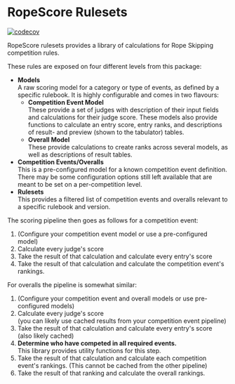 # RopeScore Rulesets

[![codecov](https://codecov.io/gh/RopeScore/rulesets/graph/badge.svg?token=4OQJQODHGR)](https://codecov.io/gh/RopeScore/rulesets)

RopeScore rulesets provides a library of calculations for Rope Skipping
competition rules.

These rules are exposed on four different levels from this package:

- **Models**\
  A raw scoring model for a category or type of events, as defined by a specific
  rulebook. It is highly configurable and comes in two flavours:
  - **Competition Event Model**\
    These provide a set of judges with description of their input fields and
    calculations for their judge score. These models also provide functions to
    calculate an entry score, entry ranks, and descriptions of result- and
    preview (shown to the tabulator) tables.
  - **Overall Model**\
    These provide calculations to create ranks across several models, as well
    as descriptions of result tables.
- **Competition Events/Overalls**\
  This is a pre-configured model for a known competition event definition.
  There may be some configuration options still left available that are meant to
  be set on a per-competition level.
- **Rulesets**\
  This provides a filtered list of competition events and overalls relevant to a
  specific rulebook and version.

The scoring pipeline then goes as follows for a competition event:

1. (Configure your competition event model or use a pre-configured model)
2. Calculate every judge's score
3. Take the result of that calculation and calculate every entry's score
4. Take the result of that calculation and calculate the competition event's
   rankings.

For overalls the pipeline is somewhat similar:

1. (Configure your competition event and overall models or use pre-configured
   models)
2. Calculate every judge's score\
   (you can likely use cached results from your competition event pipeline)
3. Take the result of that calculation and calculate every entry's score\
   (also likely cached)
3. **Determine who have competed in all required events.**\
   This library provides utility functions for this step.
4. Take the result of that calculation and calculate each competition event's
   rankings. (This cannot be cached from the other pipeline)
5. Take the result of that ranking and calculate the overall rankings.

